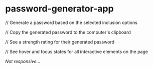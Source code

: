 # password-generator-app

// Generate a password based on the selected inclusion options


// Copy the generated password to the computer's clipboard


// See a strength rating for their generated password


// See hover and focus states for all interactive elements on the page

*Not responsive...*
